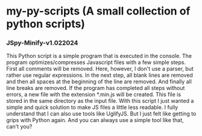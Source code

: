 # my-py-scripts (A small collection of python scripts)

### JSpy-Minify-v1.022024
This Python script is a simple program that is executed in the console. The program optimizes/compresses Javascript files with a few simple steps. First all comments will be removed. Here, however, I don't use a parser, but rather use regular expressions. In the next step, all blank lines are removed and then all spaces at the beginning of the line are removed. And finally all line breaks are removed. If the program has completed all steps without errors, a new file with the extension *.min.js will be created. This file is stored in the same directory as the input file. With this script I just wanted a simple and quick solution to make JS files a little less readable. I fully understand that I can also use tools like UglifyJS. But I just felt like getting to grips with Python again. And you can always use a simple tool like that, can't you?